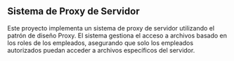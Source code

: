 ## Sistema de Proxy de Servidor

Este proyecto implementa un sistema de proxy de servidor utilizando el patrón de diseño Proxy. El sistema gestiona el acceso a archivos basado en los roles de los empleados, asegurando que solo los empleados autorizados puedan acceder a archivos específicos del servidor.